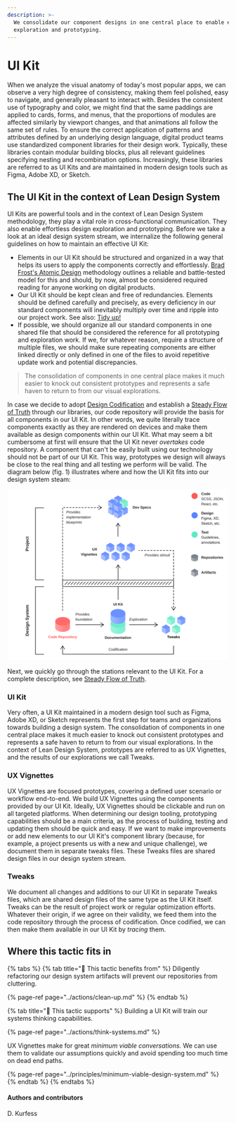 ```yaml
---
description: >-
  We consolidate our component designs in one central place to enable effortless
  exploration and prototyping.
---
```


# UI Kit

When we analyze the visual anatomy of today's most popular apps, we can observe a very high degree of consistency, making them feel polished, easy to navigate, and generally pleasant to interact with. Besides the consistent use of typography and color, we might find that the same paddings are applied to cards, forms, and menus, that the proportions of modules are affected similarly by viewport changes, and that animations all follow the same set of rules. To ensure the correct application of patterns and attributes defined by an underlying design language, digital product teams use standardized component libraries for their design work. Typically, these libraries contain modular building blocks, plus all relevant guidelines specifying nesting and recombination options. Increasingly, these libraries are referred to as UI Kits and are maintained in modern design tools such as Figma, Adobe XD, or Sketch.

## The UI Kit in the context of Lean Design System

UI Kits are powerful tools and in the context of Lean Design System methodology, they play a vital role in cross-functional communication. They also enable effortless design exploration and prototyping. Before we take a look at an ideal design system stream, we internalize the following general guidelines on how to maintain an effective UI Kit:

* Elements in our UI Kit should be structured and organized in a way that helps its users to apply the components correctly and effortlessly. [Brad Frost's Atomic Design](https://bradfrost.com/blog/post/atomic-web-design/) methodology outlines a reliable and battle-tested model for this and should, by now, almost be considered required reading for anyone working on digital products.
* Our UI Kit should be kept clean and free of redundancies. Elements should be defined carefully and precisely, as every deficiency in our standard components will inevitably multiply over time and ripple into our project work. See also: [Tidy up!](../actions/clean-up.md)
* If possible, we should organize all our standard components in one shared file that should be considered the reference for all prototyping and exploration work. If we, for whatever reason, require a structure of multiple files, we should make sure repeating components are either linked directly or only defined in one of the files to avoid repetitive update work and potential discrepancies.

> The consolidation of components in one central place makes it much easier to knock out consistent prototypes and represents a safe haven to return to from our visual explorations.

In case we decide to adopt [Design Codification](../principles/design-codification.md) and establish a [Steady Flow of Truth](../infrastructure/steady-flow-of-truth.md) through our libraries, our code repository will provide the basis for all components in our UI Kit. In other words, we quite literally trace components exactly as they are rendered on devices and make them available as design components within our UI Kit. What may seem a bit cumbersome at first will ensure that the UI Kit never _overtakes_ code repository. A component that can't be easily built using our technology should not be part of our UI Kit. This way, prototypes we design will always be close to the real thing and all testing we perform will be valid. The diagram below \(fig. 1\) illustrates where and how the UI Kit fits into our design system steam:

![Fig. 1: Steady Flow of Truth: Our design system stream](../../.gitbook/assets/fig_steady_flow.svg)

Next, we quickly go through the stations relevant to the UI Kit. For a complete description, see [Steady Flow of Truth](../infrastructure/steady-flow-of-truth.md).

### UI Kit

Very often, a UI Kit maintained in a modern design tool such as Figma, Adobe XD, or Sketch represents the first step for teams and organizations towards building a design system. The consolidation of components in one central place makes it much easier to knock out consistent prototypes and represents a safe haven to return to from our visual explorations. In the context of Lean Design System, prototypes are referred to as UX Vignettes, and the results of our explorations we call Tweaks.

### UX Vignettes

UX Vignettes are focused prototypes, covering a defined user scenario or workflow end-to-end. We build UX Vignettes using the components provided by our UI Kit. Ideally, UX Vignettes should be clickable and run on all targeted platforms. When determining our design tooling, prototyping capabilities should be a main criteria, as the process of building, testing and updating them should be quick and easy. If we want to make improvements or add new elements to our UI Kit's component library \(because, for example, a project presents us with a new and unique challenge\), we document them in separate tweaks files. These Tweaks files are shared design files in our design system stream.

### Tweaks

We document all changes and additions to our UI Kit in separate Tweaks files, which are shared design files of the same type as the UI Kit itself. Tweaks can be the result of project work or regular optimization efforts. Whatever their origin, if we agree on their validity, we feed them into the code repository through the process of codification. Once codified, we can then make them available in our UI Kit by _tracing_ them.

## Where this tactic fits in

{% tabs %}
{% tab title="🙏  This tactic benefits from" %}
Diligently refactoring our design system artifacts will prevent our repositories from cluttering.

{% page-ref page="../actions/clean-up.md" %}
{% endtab %}

{% tab title="💪  This tactic supports" %}
Building a UI Kit will train our systems thinking capabilities.

{% page-ref page="../actions/think-systems.md" %}

UX Vignettes make for great _minimum viable conversations._ We can use them to validate our assumptions quickly and avoid spending too much time on dead end paths.

{% page-ref page="../principles/minimum-viable-design-system.md" %}
{% endtab %}
{% endtabs %}

#### Authors and contributors

D. Kurfess

